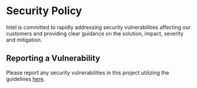 # Security Policy

Intel is committed to rapidly addressing security vulnerabilities affecting our customers and providing clear guidance on the solution, impact, severity and mitigation.

## Reporting a Vulnerability
Please report any security vulnerabilities in this project utilizing the guidelines [here](https://www.intel.com/content/www/us/en/security-center/vulnerability-handling-guidelines.html).
